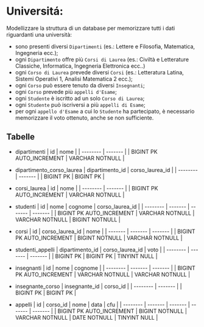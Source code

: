 # Universitá:

Modellizzare la struttura di un database per memorizzare tutti i dati riguardanti una università:

- sono presenti diversi `Dipartimenti` (es.: Lettere e Filosofia, Matematica, Ingegneria ecc.);
- ogni `Dipartimento` offre più `Corsi di Laurea` (es.: Civiltà e Letterature Classiche, Informatica, Ingegneria Elettronica ecc..)
- ogni `Corso di Laurea` prevede diversi `Corsi` (es.: Letteratura Latina, Sistemi Operativi 1, Analisi Matematica 2 ecc.);
- ogni `Corso` può essere tenuto da diversi `Insegnanti`;
- ogni `Corso` prevede più `appelli d'Esame`;
- ogni `Studente` è iscritto ad un solo `Corso di Laurea`;
- ogni `Studente` può iscriversi a più `appelli di Esame`;
- per ogni `appello d'Esame` a cui lo `Studente` ha partecipato, è necessario memorizzare il voto ottenuto, anche se non sufficiente.

## Tabelle

- dipartimenti
  | id | nome |
  | -------- | ------- |
  | BIGINT PK AUTO_INCREMENT | VARCHAR NOTNULL |

- dipartimento_corso_laurea
  | dipartimento_id | corso_laurea_id |
  | -------- | ------- |
  | BIGINT PK | BIGINT PK |

- corsi_laurea
  | id | nome |
  | -------- | ------- |
  | BIGINT PK AUTO_INCREMENT | VARCHAR NOTNULL |

- studenti
  | id | nome | cognome | corso_laurea_id |
  | -------- | ------- | ------- | ------- |
  | BIGINT PK AUTO_INCREMENT | VARCHAR NOTNULL | VARCHAR NOTNULL | BIGINT NOTNULL |

- corsi
  | id | corso_laurea_id | nome |
  | ------- | ------- | ------- |
  | BIGINT PK AUTO_INCREMENT | BIGINT NOTNULL | VARCHAR NOTNULL |

- studenti_appelli
  | dipartimento_id | corso_laurea_id | voto |
  | -------- | ------- | ------- |
  | BIGINT PK | BIGINT PK | TINYINT NULL |

- insegnanti
  | id | nome | cognome |
  | -------- | ------- | ------- |
  | BIGINT PK AUTO_INCREMENT | VARCHAR NOTNULL | VARCHAR NOTNULL |

- insegnante_corso
  | insegnante_id | corso_id |
  | -------- | ------- |
  | BIGINT PK | BIGINT PK |

- appelli
  | id | corso_id | nome | data | cfu |
  | -------- | ------- | ------- | ------- | ------- |
  | BIGINT PK AUTO_INCREMENT | BIGINT NOTNULL | VARCHAR NOTNULL | DATE NOTNULL | TINYINT NULL |
